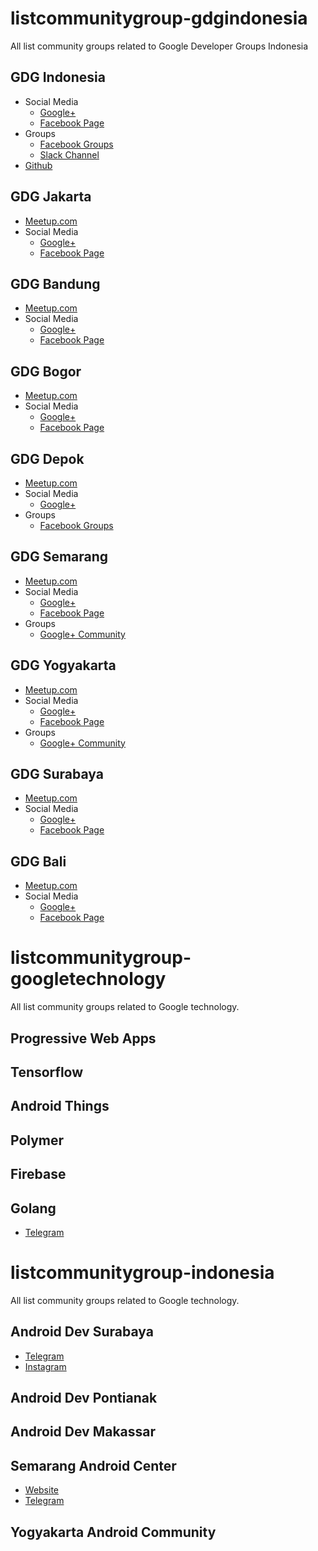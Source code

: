 # listcommunitygroup-gdgindonesia
All list community groups related to Google Developer Groups Indonesia
## GDG Indonesia
* Social Media
  - [Google+](https://plus.google.com/+GDGIndonesia)
  - [Facebook Page](https://www.facebook.com/gdgid)
* Groups
  - [Facebook Groups](https://www.facebook.com/groups/1064105957069646/)
  - [Slack Channel](https://gdg-indonesia.appspot.com/)
* [Github](https://github.com/gdgindonesia)


## GDG Jakarta
* [Meetup.com](https://www.meetup.com/GDG-Jakarta)
* Social Media
  - [Google+](https://plus.google.com/+GDGJakarta)
  - [Facebook Page](https://www.facebook.com/GDG-Jakarta-164096230749652/)

## GDG Bandung
* [Meetup.com](https://www.meetup.com/GDG-Bandung/)
* Social Media
  - [Google+](https://plus.google.com/116540975738895644478)
  - [Facebook Page](https://www.facebook.com/gdgbdg/)

## GDG Bogor
* [Meetup.com](https://www.meetup.com/GDG-Bogor/)
* Social Media
  - [Google+](https://plus.google.com/115236007602721811397)
  - [Facebook Page](https://www.facebook.com/gdgbogor/)

## GDG Depok
* [Meetup.com](https://www.meetup.com/GDG-Depok/)
* Social Media
  - [Google+](https://plus.google.com/+GDGDepok)
* Groups
  - [Facebook Groups](https://www.facebook.com/groups/gdgdepok/)

## GDG Semarang
* [Meetup.com](https://www.meetup.com/GDG-Semarang)
* Social Media
  - [Google+](https://plus.google.com/107095076091983603214)
  - [Facebook Page](https://www.facebook.com/GDGSemarang/)
* Groups
  - [Google+ Community](https://plus.google.com/communities/116281918551537555506)

## GDG Yogyakarta
* [Meetup.com](https://www.meetup.com/GDG-Jogjakarta/)
* Social Media
  - [Google+](https://plus.google.com/109945435659234416221)
  - [Facebook Page](https://www.facebook.com/gdg.jogjakarta/)
* Groups
  - [Google+ Community](https://plus.google.com/communities/111523057334940282642)

## GDG Surabaya
* [Meetup.com](https://www.meetup.com/GDGSurabaya/)
* Social Media
  - [Google+](https://plus.google.com/+gdgsurabayaorg)
  - [Facebook Page](https://www.facebook.com/GDGSurabaya/)

## GDG Bali
* [Meetup.com](https://www.meetup.com/GDG-Bali/)
* Social Media
  - [Google+](https://plus.google.com/107250991524800875957)
  - [Facebook Page](https://www.facebook.com/gdgbali/)

# listcommunitygroup-googletechnology
All list community groups related to Google technology.

## Progressive Web Apps

## Tensorflow

## Android Things

## Polymer

## Firebase

## Golang
* [Telegram](https://t.me/golangID)

# listcommunitygroup-indonesia
All list community groups related to Google technology.

## Android Dev Surabaya
* [Telegram](https://t.me/androiddevsurabaya)
* [Instagram]()

## Android Dev Pontianak

## Android Dev Makassar

## Semarang Android Center
* [Website](http://sandec.org)
* [Telegram](https://t.me/AndroidSemarang)

## Yogyakarta Android Community
